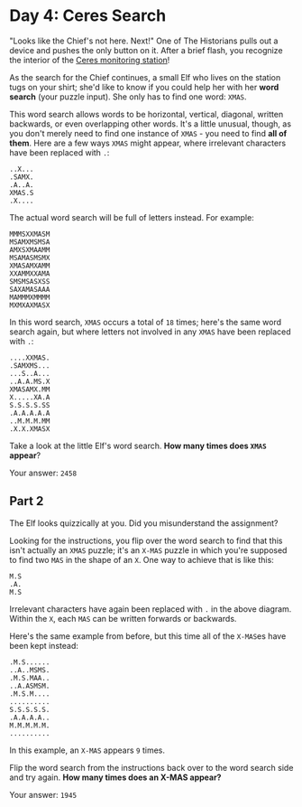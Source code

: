 # Day 4: Ceres Search

"Looks like the Chief's not here. Next!" One of The Historians pulls out a device and pushes the only button on it. After a brief flash, you recognize the interior of the [Ceres monitoring station](https://adventofcode.com/2019/day/10)!

As the search for the Chief continues, a small Elf who lives on the station tugs on your shirt; she'd like to know if you could help her with her **word search** (your puzzle input). She only has to find one word: `XMAS`.

This word search allows words to be horizontal, vertical, diagonal, written backwards, or even overlapping other words. It's a little unusual, though, as you don't merely need to find one instance of `XMAS` - you need to find **all of them**. Here are a few ways `XMAS` might appear, where irrelevant characters have been replaced with `.`:

```
..X...
.SAMX.
.A..A.
XMAS.S
.X....
```

The actual word search will be full of letters instead. For example:

```
MMMSXXMASM
MSAMXMSMSA
AMXSXMAAMM
MSAMASMSMX
XMASAMXAMM
XXAMMXXAMA
SMSMSASXSS
SAXAMASAAA
MAMMMXMMMM
MXMXAXMASX
```

In this word search, `XMAS` occurs a total of `18` times; here's the same word search again, but where letters not involved in any `XMAS` have been replaced with `.`:

```text
....XXMAS.
.SAMXMS...
...S..A...
..A.A.MS.X
XMASAMX.MM
X.....XA.A
S.S.S.S.SS
.A.A.A.A.A
..M.M.M.MM
.X.X.XMASX
```

Take a look at the little Elf's word search. **How many times does `XMAS` appear**?

Your answer: `2458`

## Part 2

The Elf looks quizzically at you. Did you misunderstand the assignment?

Looking for the instructions, you flip over the word search to find that this isn't actually an `XMAS` puzzle; it's an `X-MAS` puzzle in which you're supposed to find two `MAS` in the shape of an `X`. One way to achieve that is like this:

```
M.S
.A.
M.S
```

Irrelevant characters have again been replaced with `.` in the above diagram. Within the `X`, each `MAS` can be written forwards or backwards.

Here's the same example from before, but this time all of the `X-MAS`es have been kept instead:

```
.M.S......
..A..MSMS.
.M.S.MAA..
..A.ASMSM.
.M.S.M....
..........
S.S.S.S.S.
.A.A.A.A..
M.M.M.M.M.
..........
```

In this example, an `X-MAS` appears `9` times.

Flip the word search from the instructions back over to the word search side and try again. **How many times does an X-MAS appear?**

Your answer: `1945`
